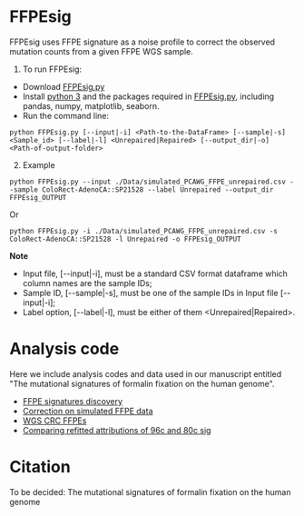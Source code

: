 # FFPEsig

FFPEsig uses FFPE signature as a noise profile to correct the observed mutation counts from a given FFPE WGS sample.

1. To run FFPEsig:
+ Download [FFPEsig.py](https://github.com/QingliGuo/FFPEsig/blob/main/FFPEsig.py)
+ Install [python 3](https://www.python.org/downloads/) and the packages required in [FFPEsig.py](https://github.com/QingliGuo/FFPEsig/blob/main/FFPEsig.py), including pandas, numpy, matplotlib, seaborn.
+ Run the command line:
```
python FFPEsig.py [--input|-i] <Path-to-the-DataFrame> [--sample|-s] <Sample_id> [--label|-l] <Unrepaired|Repaired> [--output_dir|-o] <Path-of-output-folder>
```
2. Example
```
python FFPEsig.py --input ./Data/simulated_PCAWG_FFPE_unrepaired.csv --sample ColoRect-AdenoCA::SP21528 --label Unrepaired --output_dir FFPEsig_OUTPUT
```
Or 

```
python FFPEsig.py -i ./Data/simulated_PCAWG_FFPE_unrepaired.csv -s ColoRect-AdenoCA::SP21528 -l Unrepaired -o FFPEsig_OUTPUT
```

**Note**
+ Input file, [--input|-i], must be a standard CSV format dataframe which column names are the sample IDs;
+ Sample ID, [--sample|-s], must be one of the sample IDs in Input file [--input|-i];
+ Label option, [--label|-l], must be either of them <Unrepaired|Repaired>.

# Analysis code
Here we include analysis codes and data used in our manuscript entitled "The mutational signatures of formalin fixation on the human genome".
+ [FFPE signatures discovery](https://qingliguo.github.io/FFPEsig/FFPEsig_discovery.html)
+ [Correction on simulated FFPE data](https://qingliguo.github.io/FFPEsig/Correctting_FFPEnoise_in_SimulatedFFPEs_from_PCAWG.html)
+ [WGS CRC FFPEs](https://qingliguo.github.io/FFPEsig/Correcting_FFPEnoise_in_WGS_FFPE_CRCs.html )
+ [Comparing refitted attributions of 96c and 80c sig](https://qingliguo.github.io/FFPEsig/Comparing_refitting_results_of_96c_80c_sig.html)

# Citation

To be decided: The mutational signatures of formalin fixation on the human genome

